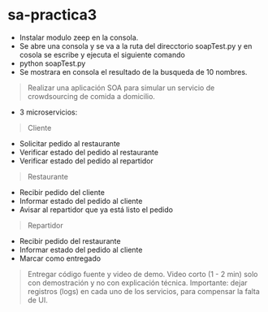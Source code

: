 # sa-practica3
- Instalar modulo zeep en la consola.
- Se abre una consola y se va a la ruta del direcctorio soapTest.py y en cosola se escribe y ejecuta el siguiente comando
- python soapTest.py
- Se mostrara en consola el resultado de la busqueda de 10 nombres.
> Realizar una aplicación SOA para simular un servicio de crowdsourcing de comida a domicilio.
- 3 microservicios:
> Cliente
- Solicitar pedido al restaurante
- Verificar estado del pedido al restaurante
- Verificar estado del pedido al repartidor
> Restaurante
- Recibir pedido del cliente
- Informar estado del pedido al cliente
- Avisar al repartidor que ya está listo el pedido
> Repartidor
- Recibir pedido del restaurante
- Informar estado del pedido al cliente
- Marcar como entregado
>Entregar código fuente y video de demo.
>Video corto (1 - 2 min) solo con demostración y no con explicación técnica.
>Importante: dejar registros (logs) en cada uno de los servicios, para compensar la falta de UI.

